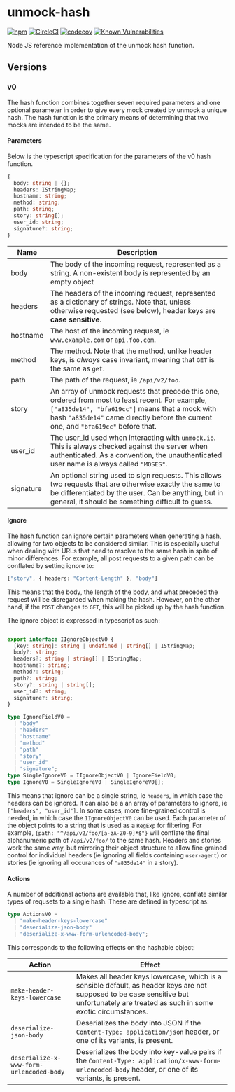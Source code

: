 # unmock-hash

[![npm](https://img.shields.io/npm/v/unmock-hash.svg)][npmjs]
[![CircleCI](https://circleci.com/gh/unmock/unmock-js.svg?style=svg)](https://circleci.com/gh/unmock/unmock-js)
[![codecov](https://codecov.io/gh/unmock/unmock-js/branch/dev/graph/badge.svg)](https://codecov.io/gh/unmock/unmock-js)
[![Known Vulnerabilities](https://snyk.io/test/github/unmock/unmock-js/badge.svg?targetFile=package.json)](https://snyk.io/test/github/unmock/unmock-js?targetFile=package.json)

[npmjs]: https://www.npmjs.com/package/unmock
[build]: https://circleci.com/gh/unmock/unmock-js
[coverage]: https://coveralls.io/github/unmock/unmock-js

Node JS reference implementation of the unmock hash function.

## Versions

### v0

The hash function combines together seven required parameters and one optional parameter in order to give every mock created by unmock a unique hash.  The hash function is the primary means of determining that two mocks are intended to be the same.

#### Parameters

Below is the typescript specification for the parameters of the v0 hash function.

```ts
{
  body: string | {};
  headers: IStringMap;
  hostname: string;
  method: string;
  path: string;
  story: string[];
  user_id: string;
  signature?: string;
}
```

| Name      | Description |
| --------- | ----------- |
| body      | The body of the incoming request, represented as a string. A non-existent body is represented by an empty object |
| headers   | The headers of the incoming request, represented as a dictionary of strings. Note that, unless otherwise requested (see below), header keys are **case sensitive**. |
| hostname  | The host of the incoming request, ie `www.example.com` or `api.foo.com`. |
| method    | The method.  Note that the method, unlike header keys, is *always* case invariant, meaning that `GET` is the same as `get`. |
| path      | The path of the request, ie `/api/v2/foo`. |
| story     | An array of unmock requests that precede this one, ordered from most to least recent.  For example, `["a835de14", "bfa619cc"]` means that a mock with hash `"a835de14"` came directly before the current one, and `"bfa619cc"` before that.   |
| user_id   | The user_id used when interacting with `unmock.io`. This is always checked against the server when authenticated.  As a convention, the unauthenticated user name is always called `"MOSES"`.|
| signature | An optional string used to sign requests.  This allows two requests that are otherwise exactly the same to be differentiated by the user. Can be anything, but in general, it should be something difficult to guess. |

#### Ignore

The hash function can ignore certain parameters when generating a hash, allowing for two objects to be considered similar.  This is especially useful when dealing with URLs that need to resolve to the same hash in spite of minor differences.  For example, all post requests to a given path can be conflated by setting ignore to:

```ts
["story", { headers: "Content-Length" }, "body"]
```

This means that the body, the length of the body, and what preceded the request will be disregarded when making the hash.  However, on the other hand, if the `POST` changes to `GET`, this will be picked up by the hash function.

The ignore object is expressed in typescript as such:

```ts

export interface IIgnoreObjectV0 {
  [key: string]: string | undefined | string[] | IStringMap;
  body?: string;
  headers?: string | string[] | IStringMap;
  hostname?: string;
  method?: string;
  path?: string;
  story?: string | string[];
  user_id?: string;
  signature?: string;
}

type IgnoreFieldV0 =
  | "body"
  | "headers"
  | "hostname"
  | "method"
  | "path"
  | "story"
  | "user_id"
  | "signature";
type SingleIgnoreV0 = IIgnoreObjectV0 | IgnoreFieldV0;
type IgnoreV0 = SingleIgnoreV0 | SingleIgnoreV0[];
```

This means that ignore can be a single string, ie `headers`, in which case the headers can be ignored.  It can also be a an array of parameters to ignore, ie `["headers", "user_id"]`.  In some cases, more fine-grained control is needed, in which case the `IIgnoreObjectV0` can be used.  Each parameter of the object points to a string that is used as a `RegExp` for filtering.  For example, `{path: "^/api/v2/foo/[a-zA-Z0-9]*$"}` will conflate the final alphanumeric path of `/api/v2/foo/` to the same hash.  Headers and stories work the same way, but mirroring their object structure to allow fine grained control for individual headers (ie ignoring all fields containing `user-agent`) or stories (ie ignoring all occurances of `"a835de14"` in a story).

#### Actions

A number of additional actions are available that, like ignore, conflate similar types of requsets to a single hash.  These are defined in typescript as:

```ts
type ActionsV0 =
  | "make-header-keys-lowercase"
  | "deserialize-json-body"
  | "deserialize-x-www-form-urlencoded-body";
```

This corresponds to the following effects on the hashable object:

| Action | Effect |
| ------ | ------ |
| `make-header-keys-lowercase` | Makes all header keys lowercase, which is a sensible default, as header keys are not supposed to be case sensitive but unfortunately are treated as such in some exotic circumstances. |
| `deserialize-json-body` | Deserializes the body into JSON if the `Content-Type: application/json` header, or one of its variants, is present. |
| `deserialize-x-www-form-urlencoded-body` | Deserializes the body into key-value pairs if the `Content-Type: application/x-www-form-urlencoded-body` header, or one of its variants, is present. |